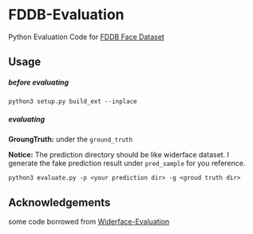 # FDDB-Evaluation
Python Evaluation Code for [FDDB Face Dataset](http://vis-www.cs.umass.edu/fddb/index.html)


## Usage


##### before evaluating 

````
python3 setup.py build_ext --inplace
````

##### evaluating

**GroungTruth:** under the `ground_truth`

**Notice:** 
The prediction directory should be like widerface dataset.
 I generate the fake prediction result under `pred_sample` for you reference.


````
python3 evaluate.py -p <your prediction dir> -g <groud truth dir>
````

## Acknowledgements

some code borrowed from [Widerface-Evaluation](https://github.com/wondervictor/WiderFace-Evaluation)
